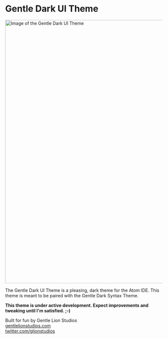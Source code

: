 # Gentle Dark UI Theme

<img src="https://github.com/gentlelionstudios/gentle-dark-ui-atom/raw/master/images/gentle-dark-ui-theme.png" width="840" alt="Image of the Gentle Dark UI Theme">

The Gentle Dark UI Theme is a pleasing, dark theme for the Atom IDE.  This theme is meant to be paired with the Gentle Dark Syntax Theme.

**This theme is under active development.  Expect improvements and tweaking until I'm satisfied. ;-)**

Built for fun by Gentle Lion Studios <br/>
[gentlelionstudios.com](https://www.gentlelionstudios.com) <br/>
[twitter.com/glionstudios](https://twitter.com/glionstudios) <br/>

